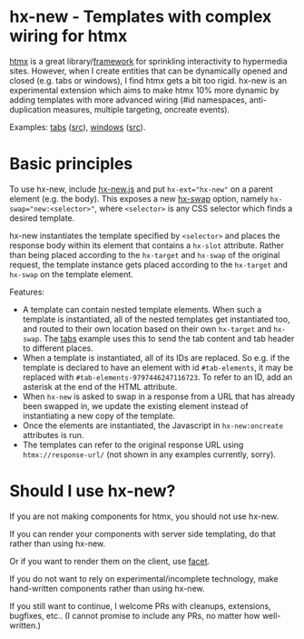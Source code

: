 # hx-new - Templates with complex wiring for htmx

[htmx](https://htmx.org/) is a great library/[framework](https://htmx.org/essays/is-htmx-another-javascript-framework/) for sprinkling
interactivity to hypermedia sites. However, when I create entities that can be dynamically opened and closed (e.g. tabs or windows), I find
htmx gets a bit too rigid. hx-new is an experimental extension which aims to make htmx 10% more dynamic by adding templates with more advanced
wiring (#id namespaces, anti-duplication measures, multiple targeting, oncreate events).

Examples: [tabs](https://tailcalled.github.io/hx-new/examples/tabs.html) ([src](https://github.com/tailcalled/hx-new/blob/main/examples/tabs.html)), [windows](https://tailcalled.github.io/hx-new/examples/windows.html) ([src](https://github.com/tailcalled/hx-new/blob/main/examples/windows.html)).

# Basic principles

To use hx-new, include [hx-new.js](https://github.com/tailcalled/hx-new/blob/main/src/hx-new.js) and put `hx-ext="hx-new"` on a parent element (e.g. the body). This exposes a new [hx-swap](https://htmx.org/attributes/hx-swap/) option, namely `hx-swap="new:<selector>"`, where `<selector>` is any CSS selector which finds a desired template.

hx-new instantiates the template specified by `<selector>` and places the response body within its element that contains a `hx-slot` attribute. Rather than being placed according to the `hx-target` and `hx-swap` of the original request, the template instance gets placed according to the `hx-target` and `hx-swap` on the template element.

Features:

 * A template can contain nested template elements. When such a template is instantiated, all of the nested templates get instantiated too, and routed to their own location based on their own `hx-target` and `hx-swap`. The [tabs](https://github.com/tailcalled/hx-new/blob/main/examples/tabs.html) example uses this to send the tab content and tab header to different places.
 * When a template is instantiated, all of its IDs are replaced. So e.g. if the template is declared to have an element with id `#tab-elements`, it may be replaced with `#tab-elements-9797446247116723`. To refer to an ID, add an asterisk at the end of the HTML attribute.
 * When `hx-new` is asked to swap in a response from a URL that has already been swapped in, we update the existing element instead of instantiating a new copy of the template.
 * Once the elements are instantiated, the Javascript in `hx-new:oncreate` attributes is run.
 * The templates can refer to the original response URL using `htmx://response-url/` (not shown in any examples currently, sorry).

# Should I use hx-new?

If you are not making components for htmx, you should not use hx-new.

If you can render your components with server side templating, do that rather than using hx-new.

Or if you want to render them on the client, use [facet](https://github.com/kgscialdone/facet).

If you do not want to rely on experimental/incomplete technology, make hand-written components rather than using hx-new.

If you still want to continue, I welcome PRs with cleanups, extensions, bugfixes, etc.. (I cannot promise to include any PRs, no matter how well-written.)
